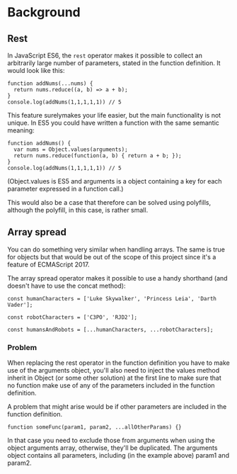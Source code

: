 
# Background


## Rest

In JavaScript ES6, the `rest` operator makes it possible to 
collect an arbitrarily large number of parameters, stated 
in the function definition. It would look like this:

```
function addNums(...nums) {
  return nums.reduce((a, b) => a + b);
}
console.log(addNums(1,1,1,1,1)) // 5
```

This feature surelymakes your life easier, but the main 
functionality is not unique. In ES5 you could have written 
a function with the same semantic meaning:

```
function addNums() {
  var nums = Object.values(arguments);
  return nums.reduce(function(a, b) { return a + b; });
}
console.log(addNums(1,1,1,1,1)) // 5
```

(Object.values is ES5 and arguments is a object containing 
a key for each parameter expressed in a function call.)

This would also be a case that therefore can be solved using 
polyfills, although the polyfill, in this case, is rather small. 

## Array spread
You can do something very similar when handling arrays. The same 
is true for objects but that would be out of the scope of this 
project since it's a feature of ECMAScript 2017.

The array spread operator makes it possible to use a handy 
shorthand (and doesn't have to use the concat method):

```
const humanCharacters = ['Luke Skywalker', 'Princess Leia', 'Darth Vader'];

const robotCharacters = ['C3PO', 'RJD2'];

const humansAndRobots = [...humanCharacters, ...robotCharacters];
```

### Problem
When replacing the rest operator in the function definition you 
have to make use of the arguments object, you'll also need to inject 
the values method inherit in Object (or some other solution) at the 
first line to make sure that no function make use of any of 
the parameters included in the function definition. 

A problem that might arise would be if other parameters are 
included in the function definition. 

```
function someFunc(param1, param2, ...allOtherParams) {}
```

In that case you need to exclude those from arguments when using 
the object arguments array, otherwise, they'll be duplicated. The arguments 
object contains all parameters, including (in the example above) 
param1 and param2.



